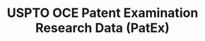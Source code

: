 ---
bigquery: https://console.cloud.google.com/bigquery?p=patents-public-data&d=uspto_oce_pair&page=dataset
citation: 'Graham, S. Marco, A., and Miller, A. (2015). “The USPTO Patent Examination
  Research Dataset: A Window on the Process of Patent Examination.”'
contributors: Graham, S. Marco, A., Miller, A.
cost: None
description: The latest version of PatEx (referred to below as the 2020 release) contains
  detailed information on nearly 11.9 million publicly-viewable provisional and non-provisional
  patent applications to the USPTO and over 4.6 million Patent Cooperation Treaty
  (PCT) applications. It is based on data that OCE downloaded from the Patent Examination
  Data System (PEDS) in April, 2021. The PEDS data are sourced from Public PAIR. The
  first time that OCE used PEDS as the basis of PatEx was for the 2019 release. We
  took the PEDS data and organized it into the familiar PatEx data files, which are
  based on the organization of the Public PAIR portal. The data files include information
  on each application’s characteristics, prosecution history, continuation history,
  claims of foreign priority, patent term adjustment history, publication history,
  and correspondence address information.
documentation: 'For the 2019 and later releases, new technical documentation is available
  https://www.uspto.gov/sites/default/files/documents/PatEx-2019-Technical-Doc.pdf


  A document describing the 2014-2017 data sets is available and can be cited as:
  Graham, Stuart J.H. and Marco, Alan C. and Miller, Richard, The USPTO Patent Examination
  Research Dataset: A Window on the Process of Patent Examination (November 30, 2015).
  Available at SSRN: https://ssrn.com/abstract=2702637.'
last_edit: Mon, 04 Apr 2022 19:06:22 GMT
location: https://www.uspto.gov/ip-policy/economic-research/research-datasets/patent-examination-research-dataset-public-pair
maintained_by: EconomicsData@uspto.gov
related_publications: https://ssrn.com/abstract=29956744, https://ssrn.com/abstract=2702637
schema_fields: '[''inventor_name_first'', ''correspondence_region_name'', ''status_code'',
  ''appl_status_date'', ''wipo_pub_number'', ''correspondence_country_name'', ''parent_country_code'',
  ''correspondence_name_line_2'', ''inventor_region_code'', ''inventor_rank'', ''wipo_pub_date'',
  ''application_type'', ''inventor_name_middle'', ''correspondence_city'', ''foreign_parent_date'',
  ''child_application_number'', ''correspondence_street_line_2'', ''small_entity_indicator'',
  ''sequence_number'', ''parent_application_number'', ''inventor_name_last'', ''correspondence_street_line_1'',
  ''foreign_parent_id'', ''patent_issue_date'', ''event_description'', ''application_number_pair'',
  ''examiner_id'', ''inventor_country_code'', ''disposal_type'', ''earliest_pgpub_number'',
  ''patent_number'', ''customer_number'', ''atty_docket_number'', ''filing_date'',
  ''invention_subject_matter'', ''examiner_name_first'', ''examiner_name_middle'',
  ''confirm_number'', ''file_location'', ''abandon_date'', ''aia_first_to_file'',
  ''child_filing_date'', ''correspondence_name_line_1'', ''correspondence_postal_code'',
  ''inventor_country_name'', ''recorded_date'', ''examiner_art_unit'', ''appl_status_code'',
  ''examiner_name_last'', ''correspondence_region_code'', ''event_code'', ''continuation_type'',
  ''application_number'', ''inventor_address_type'', ''parent_filing_date'', ''file_location_date'',
  ''status_description'', ''correspondence_country_code'', ''invention_title'', ''earliest_pgpub_date'',
  ''uspc_subclass'', ''parent_country'', ''uspc_class'']'
shortname: patex
tags:
- patents
- legal
- history
terms_of_use: 'USPTO’s online databases are not designed or intended to be a source
  for bulk downloads of USPTO data when accessed through the website’s interfaces.
  Individuals, companies, IP addresses, or blocks of IP addresses who, in effect,
  deny or decrease service by generating unusually high numbers of database accesses
  (searches, pages, or hits), whether generated manually or in an automated fashion,
  may be denied access to USPTO servers without notice.


  Bulk data products may be separately obtained from the USPTO, either for free or
  at the cost of dissemination. For details, see information on Electronic Bulk Data
  Products: https://www.uspto.gov/learning-and-resources/electronic-bulk-data-products'
title: USPTO OCE Patent Examination Research Data (PatEx)
uuid: 4342caa7-23af-420c-b2f6-6088f133df6a
---
